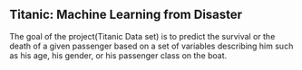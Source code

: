 ## Titanic: Machine Learning from Disaster
 The goal of the project(Titanic Data set) is to predict the survival or the death of a given passenger based on a set of variables describing him such as his age, his gender, or his passenger class on the boat.

